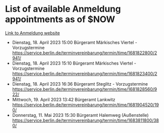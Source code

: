 # List of available Anmeldung appointments as of $NOW
[Link to Anmeldung website](https://service.berlin.de/terminvereinbarung/termin/tag.php?termin=1&anliegen[]=120686&dienstleisterlist=122210,122217,327316,122219,327312,122227,327314,122231,327346,122243,327348,122254,122252,329742,122260,329745,122262,329748,122271,327278,122273,327274,122277,327276,330436,122280,327294,122282,327290,122284,327292,122291,327270,122285,327266,122286,327264,122296,327268,150230,329760,122297,327286,122294,327284,122312,329763,122314,329775,122304,327330,122311,327334,122309,327332,317869,122281,327352,122279,329772,122283,122276,327324,122274,327326,122267,329766,122246,327318,122251,327320,122257,327322,122208,327298,122226,327300&herkunft=http%3A%2F%2Fservice.berlin.de%2Fdienstleistung%2F120686%2F)
- Dienstag, 18. April 2023 15:00 Bürgeramt Märkisches Viertel - Vorzugstermine https://service.berlin.de/terminvereinbarung/termin/time/1681822800/2941/
- Dienstag, 18. April 2023 15:10 Bürgeramt Märkisches Viertel - Vorzugstermine https://service.berlin.de/terminvereinbarung/termin/time/1681823400/2941/
- Dienstag, 18. April 2023 16:36 Bürgeramt Steglitz - Vorzugstermine https://service.berlin.de/terminvereinbarung/termin/time/1681828560/922/
- Mittwoch, 19. April 2023 13:42 Bürgeramt Lankwitz https://service.berlin.de/terminvereinbarung/termin/time/1681904520/190/
- Donnerstag, 11. Mai 2023 15:30 Bürgeramt Halemweg (Außenstelle) https://service.berlin.de/terminvereinbarung/termin/time/1683811800/380/

